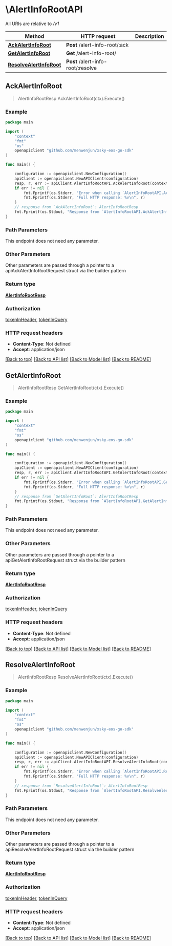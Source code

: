 # \AlertInfoRootAPI

All URIs are relative to */v1*

Method | HTTP request | Description
------------- | ------------- | -------------
[**AckAlertInfoRoot**](AlertInfoRootAPI.md#AckAlertInfoRoot) | **Post** /alert-info-root/:ack | 
[**GetAlertInfoRoot**](AlertInfoRootAPI.md#GetAlertInfoRoot) | **Get** /alert-info-root/ | 
[**ResolveAlertInfoRoot**](AlertInfoRootAPI.md#ResolveAlertInfoRoot) | **Post** /alert-info-root/:resolve | 



## AckAlertInfoRoot

> AlertInfoRootResp AckAlertInfoRoot(ctx).Execute()





### Example

```go
package main

import (
	"context"
	"fmt"
	"os"
	openapiclient "github.com/menwenjun/xsky-eos-go-sdk"
)

func main() {

	configuration := openapiclient.NewConfiguration()
	apiClient := openapiclient.NewAPIClient(configuration)
	resp, r, err := apiClient.AlertInfoRootAPI.AckAlertInfoRoot(context.Background()).Execute()
	if err != nil {
		fmt.Fprintf(os.Stderr, "Error when calling `AlertInfoRootAPI.AckAlertInfoRoot``: %v\n", err)
		fmt.Fprintf(os.Stderr, "Full HTTP response: %v\n", r)
	}
	// response from `AckAlertInfoRoot`: AlertInfoRootResp
	fmt.Fprintf(os.Stdout, "Response from `AlertInfoRootAPI.AckAlertInfoRoot`: %v\n", resp)
}
```

### Path Parameters

This endpoint does not need any parameter.

### Other Parameters

Other parameters are passed through a pointer to a apiAckAlertInfoRootRequest struct via the builder pattern


### Return type

[**AlertInfoRootResp**](AlertInfoRootResp.md)

### Authorization

[tokenInHeader](../README.md#tokenInHeader), [tokenInQuery](../README.md#tokenInQuery)

### HTTP request headers

- **Content-Type**: Not defined
- **Accept**: application/json

[[Back to top]](#) [[Back to API list]](../README.md#documentation-for-api-endpoints)
[[Back to Model list]](../README.md#documentation-for-models)
[[Back to README]](../README.md)


## GetAlertInfoRoot

> AlertInfoRootResp GetAlertInfoRoot(ctx).Execute()





### Example

```go
package main

import (
	"context"
	"fmt"
	"os"
	openapiclient "github.com/menwenjun/xsky-eos-go-sdk"
)

func main() {

	configuration := openapiclient.NewConfiguration()
	apiClient := openapiclient.NewAPIClient(configuration)
	resp, r, err := apiClient.AlertInfoRootAPI.GetAlertInfoRoot(context.Background()).Execute()
	if err != nil {
		fmt.Fprintf(os.Stderr, "Error when calling `AlertInfoRootAPI.GetAlertInfoRoot``: %v\n", err)
		fmt.Fprintf(os.Stderr, "Full HTTP response: %v\n", r)
	}
	// response from `GetAlertInfoRoot`: AlertInfoRootResp
	fmt.Fprintf(os.Stdout, "Response from `AlertInfoRootAPI.GetAlertInfoRoot`: %v\n", resp)
}
```

### Path Parameters

This endpoint does not need any parameter.

### Other Parameters

Other parameters are passed through a pointer to a apiGetAlertInfoRootRequest struct via the builder pattern


### Return type

[**AlertInfoRootResp**](AlertInfoRootResp.md)

### Authorization

[tokenInHeader](../README.md#tokenInHeader), [tokenInQuery](../README.md#tokenInQuery)

### HTTP request headers

- **Content-Type**: Not defined
- **Accept**: application/json

[[Back to top]](#) [[Back to API list]](../README.md#documentation-for-api-endpoints)
[[Back to Model list]](../README.md#documentation-for-models)
[[Back to README]](../README.md)


## ResolveAlertInfoRoot

> AlertInfoRootResp ResolveAlertInfoRoot(ctx).Execute()





### Example

```go
package main

import (
	"context"
	"fmt"
	"os"
	openapiclient "github.com/menwenjun/xsky-eos-go-sdk"
)

func main() {

	configuration := openapiclient.NewConfiguration()
	apiClient := openapiclient.NewAPIClient(configuration)
	resp, r, err := apiClient.AlertInfoRootAPI.ResolveAlertInfoRoot(context.Background()).Execute()
	if err != nil {
		fmt.Fprintf(os.Stderr, "Error when calling `AlertInfoRootAPI.ResolveAlertInfoRoot``: %v\n", err)
		fmt.Fprintf(os.Stderr, "Full HTTP response: %v\n", r)
	}
	// response from `ResolveAlertInfoRoot`: AlertInfoRootResp
	fmt.Fprintf(os.Stdout, "Response from `AlertInfoRootAPI.ResolveAlertInfoRoot`: %v\n", resp)
}
```

### Path Parameters

This endpoint does not need any parameter.

### Other Parameters

Other parameters are passed through a pointer to a apiResolveAlertInfoRootRequest struct via the builder pattern


### Return type

[**AlertInfoRootResp**](AlertInfoRootResp.md)

### Authorization

[tokenInHeader](../README.md#tokenInHeader), [tokenInQuery](../README.md#tokenInQuery)

### HTTP request headers

- **Content-Type**: Not defined
- **Accept**: application/json

[[Back to top]](#) [[Back to API list]](../README.md#documentation-for-api-endpoints)
[[Back to Model list]](../README.md#documentation-for-models)
[[Back to README]](../README.md)

